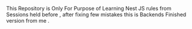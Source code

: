 This Repository is Only For Purpose of Learning Nest JS rules from Sessions held before , after fixing few mistakes this is Backends Finished version from me .
